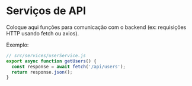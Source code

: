 # Serviços de API

Coloque aqui funções para comunicação com o backend (ex: requisições HTTP usando fetch ou axios).

Exemplo:
```js
// src/services/userService.js
export async function getUsers() {
  const response = await fetch('/api/users');
  return response.json();
}
```
